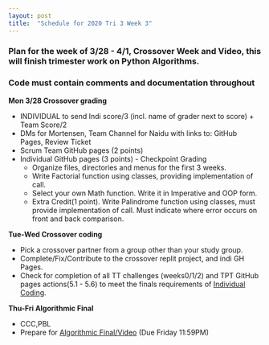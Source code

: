 ```yaml
---
layout: post
title:  "Schedule for 2020 Tri 3 Week 3"
---
```


### **Plan for the week of 3/28 - 4/1**, Crossover Week and Video, this will finish trimester work on Python Algorithms.

### Code must contain comments and documentation throughout

**Mon 3/28 Crossover grading**
* INDIVIDUAL to send Indi score/3 (incl. name of grader next to score)   + Team Score/2
* DMs for Mortensen, Team Channel for Naidu with links to: GitHub Pages, Review Ticket
* Scrum Team GitHub pages (2 points)  
* Individual GitHub pages (3 points) - Checkpoint Grading 
   * Organize files, directories and menus for the first 3 weeks.
   * Write Factorial function using classes, providing implementation of call.
   * Select your own Math function. Write it in Imperative and OOP form.
   * Extra Credit(1 point).  Write Palindrome function using classes, must provide implementation of call.  Must indicate where error occurs on front and back comparison. 

**Tue-Wed Crossover coding**
* Pick a crossover partner from a group other than your study group.  
* Complete/Fix/Contribute to the crossover replit project, and indi GH Pages. 
* Check for completion of all TT challenges (weeks0/1/2) and TPT GitHub pages actions(5.1 - 5.6) to meet the finals requirements of [Individual Coding](https://poway.instructure.com/courses/112335/assignments/2077246).

**Thu-Fri Algorithmic Final**
* CCC,PBL  
* Prepare for [Algorithmic Final/Video](https://poway.instructure.com/courses/112335/assignments/2077246) (Due Friday 11:59PM)
